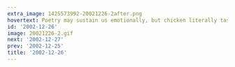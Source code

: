 ```yaml
---
extra_image: 1425573992-20021226-2after.png
hovertext: Poetry may sustain us emotionally, but chicken literally tastes good.
id: '2002-12-26'
image: 20021226-2.gif
next: '2002-12-27'
prev: '2002-12-25'
title: '2002-12-26'
---
```


